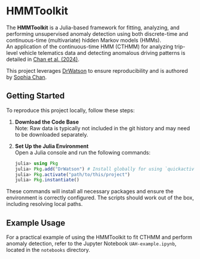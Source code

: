 # HMMToolkit

The **HMMToolkit** is a Julia-based framework for fitting, analyzing, and performing unsupervised anomaly detection 
using both discrete-time and continuous-time (multivariate) hidden Markov models (HMMs).  
An application of the continuous-time HMM (CTHMM) for analyzing trip-level vehicle telematics data and 
detecting anomalous driving patterns is detailed in [Chan et al. (2024)](https://arxiv.org/abs/2412.08106).

This project leverages [DrWatson](https://juliadynamics.github.io/DrWatson.jl/stable/) to ensure reproducibility and is authored by [Sophia Chan](https://ianwengchan.github.io/).


## Getting Started  

To reproduce this project locally, follow these steps:  

1. **Download the Code Base**  
   Note: Raw data is typically not included in the git history and may need to be downloaded separately.  

2. **Set Up the Julia Environment**  
   Open a Julia console and run the following commands:  
   ```julia  
   julia> using Pkg  
   julia> Pkg.add("DrWatson") # Install globally for using `quickactivate`  
   julia> Pkg.activate("path/to/this/project")  
   julia> Pkg.instantiate()  
   ```

These commands will install all necessary packages and ensure the environment is correctly configured.  The scripts should work out of the box, including resolving local paths.


## Example Usage

For a practical example of using the HMMToolkit to fit CTHMM and perform anomaly detection, 
refer to the Jupyter Notebook `UAH-example.ipynb`, located in the `notebooks` directory.